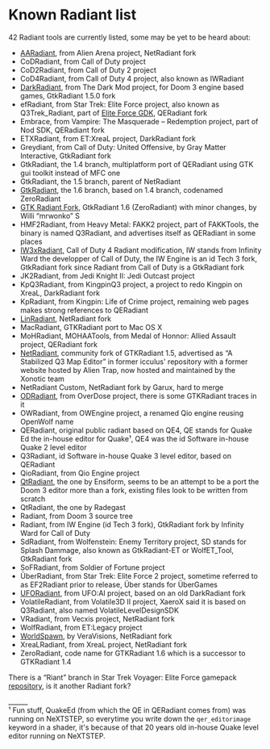 Known Radiant list
==================

42 Radiant tools are currently listed, some may be yet to be heard about:

- [AARadiant](https://github.com/ECToo/aa3rdparty), from Alien Arena project, NetRadiant fork
- CoDRadiant, from Call of Duty project
- CoD2Radiant, from Call of Duty 2 project
- CoD4Radiant, from Call of Duty 4 project, also known as IWRadiant
- [DarkRadiant](https://www.darkradiant.net/), from The Dark Mod project, for Doom 3 engine based games, GtkRadiant 1.5.0 fork
- efRadiant, from Star Trek: Elite Force project, also known as Q3Trek\_Radiant, part of [Elite Force GDK](https://www.moddb.com/downloads/star-trek-elite-force-game-development-kit-v11), QERadiant fork
- Embrace, from Vampire: The Masquerade – Redemption project, part of Nod SDK, QERadiant fork
- ETXRadiant, from ET:XreaL project, DarkRadiant fork
- Greydiant, from Call of Duty: United Offensive, by Gray Matter Interactive, GtkRadiant fork
- GtkRadiant, the 1.4 branch, multiplatform port of QERadiant using GTK gui toolkit instead of MFC one
- GtkRadiant, the 1.5 branch, parent of NetRadiant
- [GtkRadiant](https://icculus.org/gtkradiant/), the 1.6 branch, based on 1.4 branch, codenamed ZeroRadiant
- [GTK Radiant Fork](https://sourceforge.net/p/gtkradiantfork/home/Home/), GtkRadiant 1.6 (ZeroRadiant) with minor changes, by Willi “mrwonko” S
- HMF2Radiant, from Heavy Metal: FAKK2 project, part of FAKKTools, the binary is named Q3Radiant, and advertises itself as QERadiant in some places
- [IW3xRadiant](https://xoxor4d.github.io/projects/iw3xo-radiant/), Call of Duty 4 Radiant modification, IW stands from Infinity Ward the developper of Call of Duty, the IW Engine is an id Tech 3 fork, GtkRadiant fork since Radiant from Call of Duty is a GtkRadiant fork
- JK2Radiant, from Jedi Knight II: Jedi Outcast project
- KpQ3Radiant, from KingpinQ3 project, a project to redo Kingpin on XreaL, DarkRadiant fork
- KpRadiant, from Kingpin: Life of Crime project, remaining web pages makes strong references to QERadiant
- [LinRadiant](https://intron-trans.hu/linradiant/), NetRadiant fork
- MacRadiant, GTKRadiant port to Mac OS X
- MoHRadiant, MOHAATools, from Medal of Honnor: Allied Assault project, QERadiant fork
- [NetRadiant](https://netradiant.gitlab.io/), community fork of GTKRadiant 1.5, advertised as “A Stabilized Q3 Map Editor” in former icculus' repository with a former website hosted by Alien Trap, now hosted and maintained by the Xonotic team
- NetRadiant Custom, NetRadiant fork by Garux, hard to merge
- [ODRadiant](https://overdose-game.com/sdk), from OverDose project, there is some GTKRadiant traces in it
- OWRadiant, from OWEngine project, a renamed Qio engine reusing OpenWolf name
- QERadiant, original public radiant based on QE4, QE stands for Quake Ed the in-house editor for Quake¹, QE4 was the id Software in-house Quake 2 level editor
- Q3Radiant, id Software in-house Quake 3 level editor, based on QERadiant
- QioRadiant, from Qio Engine project
- [QtRadiant](https://github.com/ensiform/qtradiant), the one by Ensiform, seems to be an attempt to be a port the Doom 3 editor more than a fork, existing files look to be written from scratch
- QtRadiant, the one by Radegast
- Radiant, from Doom 3 source tree
- Radiant, from IW Engine (id Tech 3 fork), GtkRadiant fork by Infinity Ward for Call of Duty
- SdRadiant, from Wolfenstein: Enemy Territory project, SD stands for Splash Dammage, also known as GtkRadiant-ET or WolfET_Tool, GtkRadiant fork
- SoFRadiant, from Soldier of Fortune project
- ÜberRadiant, from Star Trek: Elite Force 2 project, sometime referred to as EF2Radiant prior to release, Über stands for ÜberGames
- [UFORadiant](https://ufoai.org/wiki/UFORadiant_installation), from UFO:AI project, based on an old DarkRadiant fork
- VolatileRadiant, from Volatile3D II project, XaeroX said it is based on Q3Radiant, also named VolatileLevelDesignSDK
- VRadiant, from Vecxis project, NetRadiant fork
- WolfRadiant, from ET:Legacy project
- [WorldSpawn](https://github.com/VeraVisions/worldspawn), by VeraVisions, NetRadiant fork
- XreaLRadiant, from XreaL project, NetRadiant fork
- ZeroRadiant, code name for GTKRadiant 1.6 which is a successor to GTKRadiant 1.4

There is a “Riant” branch in Star Trek Voyager: Elite Force gamepack [repository](http://svn.icculus.org/gtkradiant-gamepacks/STVEFPack/branches/Riant/), is it another Radiant fork?

______   
¹ Fun stuff, QuakeEd (from which the QE in QERadiant comes from) was running on NeXTSTEP, so everytime you write down the `qer_editorimage` keyword in a shader, it's because of that 20 years old in-house Quake level editor running on NeXTSTEP.
